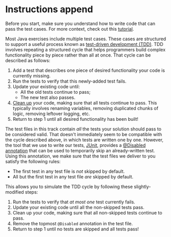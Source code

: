 # Instructions append

Before you start, make sure you understand how to write code that can pass the test cases.
For more context, check out this [tutorial].

Most Java exercises include multiple test cases.
These cases are structured to support a useful process known as [test-driven development (TDD)][tdd].
TDD involves repeating a structured cycle that helps programmers build complex functionality piece by piece rather than all at once.
That cycle can be described as follows:

1. Add a test that describes one piece of desired functionality your code is currently missing.
2. Run the tests to verify that this newly-added test fails.
3. Update your existing code until:
    - All the old tests continue to pass;
    - The new test also passes.
4. [Clean up][refactoring] your code, making sure that all tests continue to pass.
   This typically involves renaming variables, removing duplicated chunks of logic, removing leftover logging, etc.
5. Return to step 1 until all desired functionality has been built!

The test files in this track contain _all_ the tests your solution should pass to be considered valid.
That doesn't immediately seem to be compatible with the cycle described above, in which tests are written one by one.
However, the tool that we use to write our tests, [JUnit][junit],
provides a [@Disabled][junit-disabled] [annotation][java-annotation] that can be used to temporarily skip an already-written test.
Using this annotation, we make sure that the test files we deliver to you satisfy the following rules:

- The first test in any test file is _not_ skipped by default.
- All but the first test in any test file _are_ skipped by default.

This allows you to simulate the TDD cycle by following these slightly-modified steps:

1. Run the tests to verify that _at most one_ test currently fails.
2. Update your existing code until all the non-skipped tests pass.
3. Clean up your code, making sure that all non-skipped tests continue to pass.
4. Remove the topmost `@Disabled` annotation in the test file.
5. Return to step 1 until no tests are skipped and all tests pass!

[java-annotation]: https://docs.oracle.com/javase/tutorial/java/annotations/
[junit]: https://junit.org/junit5/
[junit-disabled]: https://junit.org/junit5/docs/current/api/org.junit.jupiter.api/org/junit/jupiter/api/Disabled.html
[refactoring]: https://en.wikipedia.org/wiki/Code_refactoring
[tdd]: https://en.wikipedia.org/wiki/Test-driven_development
[tutorial]: https://github.com/exercism/java/blob/main/exercises/practice/hello-world/.docs/instructions.append.md#tutorial
